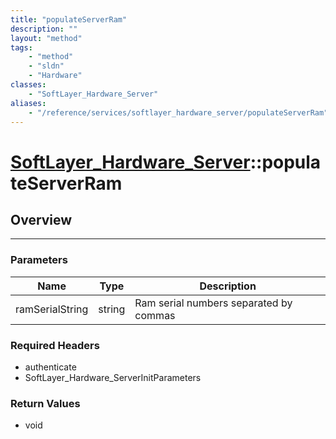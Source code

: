 ```yaml
---
title: "populateServerRam"
description: ""
layout: "method"
tags:
    - "method"
    - "sldn"
    - "Hardware"
classes:
    - "SoftLayer_Hardware_Server"
aliases:
    - "/reference/services/softlayer_hardware_server/populateServerRam"
---
```

# [SoftLayer_Hardware_Server](/reference/services/SoftLayer_Hardware_Server)::populateServerRam





## Overview 


-----

### Parameters 
|Name | Type | Description |
| --- | --- | --- |
|ramSerialString| string| Ram serial numbers separated by commas|


### Required Headers
* authenticate
* SoftLayer_Hardware_ServerInitParameters


### Return Values
* void




